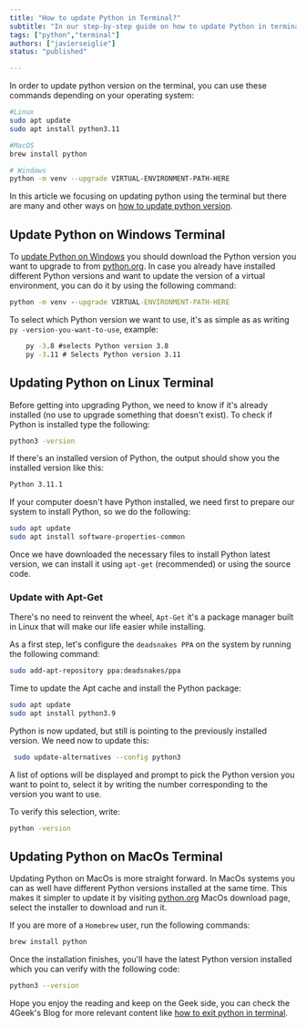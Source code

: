 ```yaml
---
title: "How to update Python in Terminal?"
subtitle: "In our step-by-step guide on how to update Python in terminal, we explore the most straight forward methods to successfully update Python version in Linux, MacOs and Windows systems"
tags: ["python","terminal"]
authors: ["javierseiglie"]
status: "published"

---
```


In order to update python version on the terminal, you can use these commands depending on your operating system:

```bash
#Linux
sudo apt update 
sudo apt install python3.11

#MacOS
brew install python

# Windows
python -m venv --upgrade VIRTUAL-ENVIRONMENT-PATH-HERE
```

In this article we focusing on updating python using the terminal but there are many and other ways on [how to update python version](https://4geeks.com/how-to/how-to-update-python-version). 

## Update Python on Windows Terminal

To [update Python on Windows](https://4geeks.com/how-to/how-to-update-python-on-windows) you should download the Python version you want to upgrade to from [python.org](https://www.python.org/ "python.org"). In case you already have installed different Python versions and want to update the version of a virtual environment, you can do it by using the following command:

```cmd
python -m venv --upgrade VIRTUAL-ENVIRONMENT-PATH-HERE
```

To select which Python version we want to use, it's as simple as as writing `py -version-you-want-to-use`, example:

```cmd
	py -3.8 #selects Python version 3.8
	py -3.11 # Selects Python version 3.11
```

## Updating Python on Linux Terminal

Before getting into upgrading Python, we need to know if it's already installed (no use to upgrade something that doesn't exist). To check if Python is installed type the following:

```bash
python3 -version
```
If there's an installed version of Python, the output should show you the installed version like this: 

```bash
Python 3.11.1
```

If your computer doesn't have Python installed, we need first to prepare our system to install Python, so we do the following:

```bash
sudo apt update 
sudo apt install software-properties-common
```

Once we have downloaded the necessary files to install Python latest version, we can install it using `apt-get` (recommended) or using the source code.

### Update with Apt-Get

There's no need to reinvent the wheel, `Apt-Get` it's a package manager built in Linux that will make our life easier while installing. 

As a first step, let's configure the `deadsnakes PPA` on the system by running the following command:
```bash
sudo add-apt-repository ppa:deadsnakes/ppa
```

Time to update the Apt cache and install the Python package:

```bash
sudo apt update 
sudo apt install python3.9
```

Python is now updated, but still is pointing to the previously installed version. We need now to update this:

```bash
 sudo update-alternatives --config python3
```

A list of options will be displayed  and prompt to pick the Python version you want to point to, select it by writing the number corresponding to the version you want to use.

To verify this selection, write:

```bash 
python -version
```

## Updating Python on MacOs Terminal

Updating Python on MacOs is more straight forward. In MacOs systems you can as well have different Python versions installed at the same time. This makes it simpler to update it by visiting  [python.org](https://www.python.org/downloads/mac-osx/ "python.org") MacOs download page, select the installer to download and run it.

If you are more of a `Homebrew` user, run the following commands:

```bash
brew install python
```

Once the installation finishes, you'll have the latest Python version installed which you can verify with the following code:

```bash
python3 --version
```

Hope you enjoy the reading and keep on the Geek side, you can check the 4Geek's Blog for more relevant content like [how to exit python in terminal](https://4geeks.com/how-to/how-to-exit-python-in-terminal).
